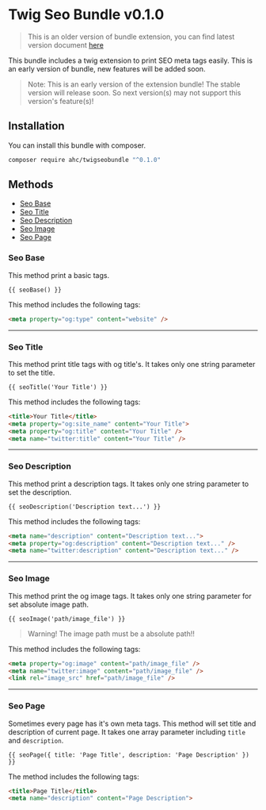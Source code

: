 # Twig Seo Bundle v0.1.0
> This is an older version of bundle extension, you can find latest version document [here](https://github.com/ahmetcelikezer/twig-seo-bundle/blob/master/Resources/doc/latest/README.md)

This bundle includes a twig extension to print SEO meta tags easily. This is an early version of bundle, new features will be added soon.
> Note: This is an early version of the extension bundle! The stable version will release soon. So next version(s) may not support this version's feature(s)!

## Installation
You can install this bundle with composer.
```bash
composer require ahc/twigseobundle "^0.1.0"
```

## Methods
* [Seo Base](#seo-base)
* [Seo Title](#seo-title)
* [Seo Description](#seo-description)
* [Seo Image](#seo-image)
* [Seo Page](#seo-page)
### Seo Base
This method print a basic tags.
```twig
{{ seoBase() }}
```
This method includes the following tags:
```html
<meta property="og:type" content="website" />
```
---
### Seo Title
This method print title tags with og title's. It takes only one string parameter to set the title.
```twig
{{ seoTitle('Your Title') }}
```
This method includes the following tags:
```html
<title>Your Title</title>
<meta property="og:site_name" content="Your Title">
<meta property="og:title" content="Your Title" />
<meta name="twitter:title" content="Your Title" />
```
---
### Seo Description
This method print a description tags. It takes only one string parameter to set the description.
```twig
{{ seoDescription('Description text...') }}
```
This method includes the following tags:
```html
<meta name="description" content="Description text...">
<meta property="og:description" content="Description text..." />
<meta name="twitter:description" content="Description text..." />
```
---
### Seo Image
This method print the og image tags. It takes only one string parameter for set absolute image path.
```twig
{{ seoImage('path/image_file') }}
```
> Warning! The image path must be a absolute path!!

This method includes the following tags:
```html
<meta property="og:image" content="path/image_file" />
<meta name="twitter:image" content="path/image_file" />
<link rel="image_src" href="path/image_file" />
```
---
### Seo Page
Sometimes every page has it's own meta tags. This method will set title and description of current page. It takes one array parameter including `title` and `description`.
```twig
{{ seoPage({ title: 'Page Title', description: 'Page Description' }) }}
```
The method includes the following tags:
```html
<title>Page Title</title>
<meta name="description" content="Page Description">
```




